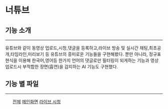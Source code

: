 # 너튜브


## 기능 소개
---
유튜브와 같이 동영상 업로드,시청,댓글을 등록하고,라이브 방송 및 실시간 채팅,최초공개,타임라인,미리보기 등 유튜브의 흥미로운 기능들을 구현해봤다.
뿐만 아니라, 정규표현식을 이용해 한국어,영어등 한가지 언어의 댓글로만 필터링이 되게하는 기능과 영상 업로드시 부적합한 장면(흡연)을 감지하는 AI 기능도 구현했다.

## 기능 별 파일
---
<ul>
  <a href="https://github.com/DalioKim/nuTube_adndroid/tree/master/app/src/main/java/com/example/youtube">전체</a>
  <a href="https://github.com/DalioKim/nuTube_adndroid/blob/master/app/src/main/java/com/example/youtube/VideoActivity.java">메인화면</a>
  <a href="https://github.com/DalioKim/nuTube_adndroid/blob/master/app/src/main/java/com/example/youtube/WatchingActivity.java">라이브 시청</a>

  
  
 </ul>
